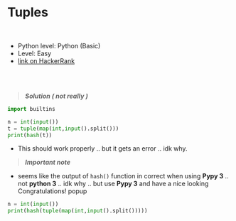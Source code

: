 # Tuples

<br>

- Python level: Python (Basic)
- Level: Easy
- [link on HackerRank](https://www.hackerrank.com/challenges/python-tuples/problem?isFullScreen=true)

<br>
<br>

> ***Solution ( not really )***
> 

```python
import builtins

n = int(input())
t = tuple(map(int,input().split()))
print(hash(t))
```

- This should work properly .. but it gets an error .. idk why.

> ***Important note***
> 
- seems like the output of `hash()` function in correct when using **Pypy 3** .. not **python 3** .. idk why .. but use **Pypy 3** and have a nice looking Congratulations! popup

```python
n = int(input())
print(hash(tuple(map(int,input().split()))))
```